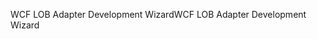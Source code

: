 <span data-ttu-id="a9363-101">WCF LOB Adapter Development Wizard</span><span class="sxs-lookup"><span data-stu-id="a9363-101">WCF LOB Adapter Development Wizard</span></span>